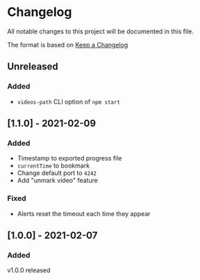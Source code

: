 # Changelog

All notable changes to this project will be documented in this file.

The format is based on [Keep a Changelog](https://keepachangelog.com/en/1.0.0/)

## Unreleased

### Added
- `videos-path` CLI option of `npm start`

## [1.1.0] - 2021-02-09

### Added
- Timestamp to exported progress file
- `currentTime` to bookmark
- Change default port to `4242`
- Add "unmark video" feature

### Fixed
- Alerts reset the timeout each time they appear

## [1.0.0] - 2021-02-07

### Added
v1.0.0 released
